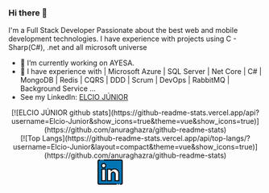 ### Hi there 👋

I'm a Full Stack Developer Passionate about the best web and mobile development technologies. I have experience with projects using C - Sharp(C#), .net and all microsoft universe


- 🔭 I’m currently working on AYESA.
- 🌱 I have experience with | Microsoft Azure | SQL Server | Net Core | C# | MongoDB | Redis | CQRS | DDD | Scrum | DevOps | RabbitMQ | Background Service ...
- See my LinkedIn: [ELCIO JÚNIOR](https://www.linkedin.com/in/elcio-juniorr/)

<div align="center" >
<div class="row" >
[![ELCIO JÚNIOR github stats](https://github-readme-stats.vercel.app/api?username=Elcio-Junior&show_icons=true&theme=vue&show_icons=true)](https://github.com/anuraghazra/github-readme-stats)
</div>
<div class="row">
[![Top Langs](https://github-readme-stats.vercel.app/api/top-langs/?username=Elcio-Junior&layout=compact&theme=vue&show_icons=true)](https://github.com/anuraghazra/github-readme-stats)
</div>
<div style="align-self: center;align-items: center; display: flex; justify-content: space-between; width: 150px;" >
   <a href="https://www.linkedin.com/in/elcio-juniorr/">
    <img src="https://github.com/Elcio-Junior/Elcio-Junior/blob/main/github/linkedin.png" height="50">
  </a>
</div>
</div>

